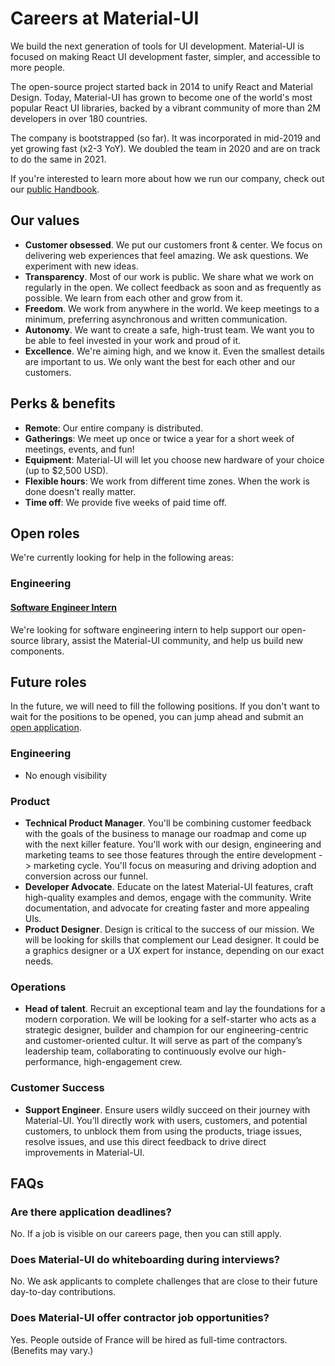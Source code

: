 # Careers at Material-UI

<p class="description">We build the next generation of tools for UI development. Material-UI is focused on making React UI development faster, simpler, and accessible to more people.</p>

The open-source project started back in 2014 to unify React and Material Design. Today, Material-UI has grown to become one of the world's most popular React UI libraries, backed by a vibrant community of more than 2M developers in over 180 countries.

The company is bootstrapped (so far). It was incorporated in mid-2019 and yet growing fast (x2-3 YoY). We doubled the team in 2020 and are on track to do the same in 2021.

If you're interested to learn more about how we run our company, check out our [public Handbook](https://www.notion.so/Handbook-f086d47e10794d5e839aef9dc67f324b).

## Our values

- **Customer obsessed**. We put our customers front & center. We focus on delivering web experiences that feel amazing. We ask questions. We experiment with new ideas.
- **Transparency**. Most of our work is public. We share what we work on regularly in the open. We collect feedback as soon and as frequently as possible. We learn from each other and
grow from it.
- **Freedom**. We work from anywhere in the world. We keep meetings to a minimum, preferring asynchronous and written communication.
- **Autonomy**. We want to create a safe, high-trust team. We want you to be able to feel invested in your work and proud of it.
- **Excellence**. We're aiming high, and we know it. Even the smallest details are important to us. We only want the best for each other and our customers.

## Perks & benefits

- **Remote**: Our entire company is distributed.
- **Gatherings**: We meet up once or twice a year for a short week of meetings, events, and fun!
- **Equipment**: Material-UI will let you choose new hardware of your choice (up to $2,500 USD).
- **Flexible hours**: We work from different time zones. When the work is done doesn't really matter.
- **Time off**: We provide five weeks of paid time off.

## Open roles

We're currently looking for help in the following areas:

### Engineering

#### [Software Engineer Intern](/company/software-engineer-intern/)

We're looking for software engineering intern to help support our open-source library, assist the Material-UI community, and help us build new components.

## Future roles

In the future, we will need to fill the following positions. If you don't want to wait for the positions to be opened, you can jump ahead and submit an [open application](https://airtable.com/shr9JdBSiE6noobhc).

### Engineering

- No enough visibility

### Product

- **Technical Product Manager**. You'll be combining customer feedback with the goals of the business to manage our roadmap and come up with the next killer feature. You'll work with our design, engineering and marketing teams to see those features through the entire development -> marketing cycle. You'll focus on measuring and driving adoption and conversion across our funnel.
- **Developer Advocate**. Educate on the latest Material-UI features, craft high-quality examples and demos, engage with the community. Write documentation, and advocate for creating faster and more appealing UIs.
- **Product Designer**. Design is critical to the success of our mission. We will be looking for skills that complement our Lead designer. It could be a graphics designer or a UX expert for instance, depending on our exact needs.

### Operations

- **Head of talent**. Recruit an exceptional team and lay the foundations for a modern corporation.
We will be looking for a self-starter who acts as a strategic designer, builder and champion for our engineering-centric and customer-oriented cultur. It will serve as part of the company’s leadership team, collaborating to continuously evolve our high-performance, high-engagement crew.

### Customer Success

- **Support Engineer**. Ensure users wildly succeed on their journey with Material-UI. You’ll directly work with users, customers, and potential customers, to unblock them from using the products, triage issues, resolve issues, and use this direct feedback to drive direct improvements in Material-UI.

## FAQs

### Are there application deadlines?

No. If a job is visible on our careers page, then you can still apply.

### Does Material-UI do whiteboarding during interviews?

No. We ask applicants to complete challenges that are close to their future day-to-day contributions.

### Does Material-UI offer contractor job opportunities?

Yes. People outside of France will be hired as full-time contractors. (Benefits may vary.)
